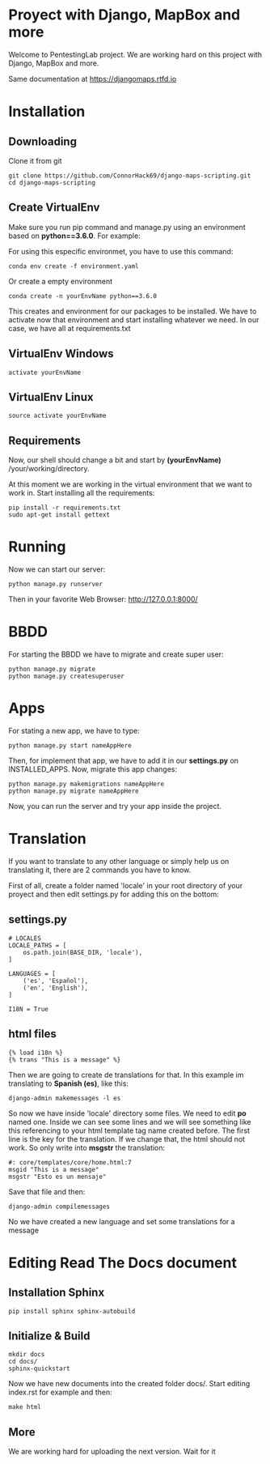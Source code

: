 
# Proyect with Django, MapBox and more

Welcome to PentestingLab project. We are working hard on this project with Django, MapBox and more.

Same documentation at https://djangomaps.rtfd.io

# Installation

## Downloading

Clone it from git

    git clone https://github.com/ConnorHack69/django-maps-scripting.git
    cd django-maps-scripting
    
## Create VirtualEnv

Make sure you run pip command and manage.py using an environment based on **python==3.6.0**. For example:

For using this especific environmet, you have to use this command:

    conda env create -f environment.yaml

Or create a empty environment

    conda create -n yourEnvName python==3.6.0
    
This creates and environment for our packages to be installed. We have to activate now that environment and start installing whatever we need. In our case, we have all at requirements.txt

## VirtualEnv Windows

    activate yourEnvName
    
## VirtualEnv Linux

    source activate yourEnvName
    
## Requirements
    
Now, our shell should change a bit and start by **(yourEnvName)** /your/working/directory.

At this moment we are working in the virtual environment that we want to work in. Start installing all the requirements:

    pip install -r requirements.txt
    sudo apt-get install gettext
    
# Running

Now we can start our server:

    python manage.py runserver
    
Then in your favorite Web Browser: http://127.0.0.1:8000/

# BBDD

For starting the BBDD we have to migrate and create super user:

    python manage.py migrate
    python manage.py createsuperuser
    
# Apps

For stating a new app, we have to type:

    python manage.py start nameAppHere

Then, for implement that app, we have to add it in our **settings.py** on INSTALLED_APPS. Now, migrate this app changes:

    python manage.py makemigrations nameAppHere
    python manage.py migrate nameAppHere
    
Now, you can run the server and try your app inside the project.
    
# Translation

If you want to translate to any other language or simply help us on translating it, there are 2 commands you have to know.

First of all, create a folder named 'locale' in your root directory of your proyect and then edit settings.py for adding this on the bottom:

## settings.py

    # LOCALES
    LOCALE_PATHS = [
        os.path.join(BASE_DIR, 'locale'),
    ]

    LANGUAGES = [
        ('es', 'Español'),
        ('en', 'English'),
    ]
    
    I18N = True
    
## html files

    {% load i18n %}
    {% trans "This is a message" %}
    
Then we are going to create de translations for that. In this example im translating to **Spanish (es)**, like this:

    django-admin makemessages -l es
    
So now we have inside 'locale' directory some files. We need to edit **po** named one.
Inside we can see some lines and we will see something like this referencing to your html template tag name created before.
The first line is the key for the translation. If we change that, the html should not work. So only write into **msgstr** the translation:

    #: core/templates/core/home.html:7
    msgid "This is a message"
    msgstr "Esto es un mensaje"
    
Save that file and then:

    django-admin compilemessages
    
No we have created a new language and set some translations for a message

# Editing Read The Docs document

## Installation Sphinx

    pip install sphinx sphinx-autobuild

## Initialize & Build

    mkdir docs
    cd docs/
    sphinx-quickstart

Now we have new documents into the created folder docs/. Start editing index.rst for example and then:

    make html

## More

We are working hard for uploading the next version. Wait for it
